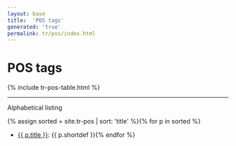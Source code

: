 ```yaml
---
layout: base
title:  'POS tags'
generated: 'true'
permalink: tr/pos/index.html
---
```


# POS tags

{% include tr-pos-table.html %}

----------

Alphabetical listing

{% assign sorted = site.tr-pos | sort: 'title' %}{% for p in sorted %}
* [{{ p.title }}](): {{ p.shortdef }}{% endfor %}
